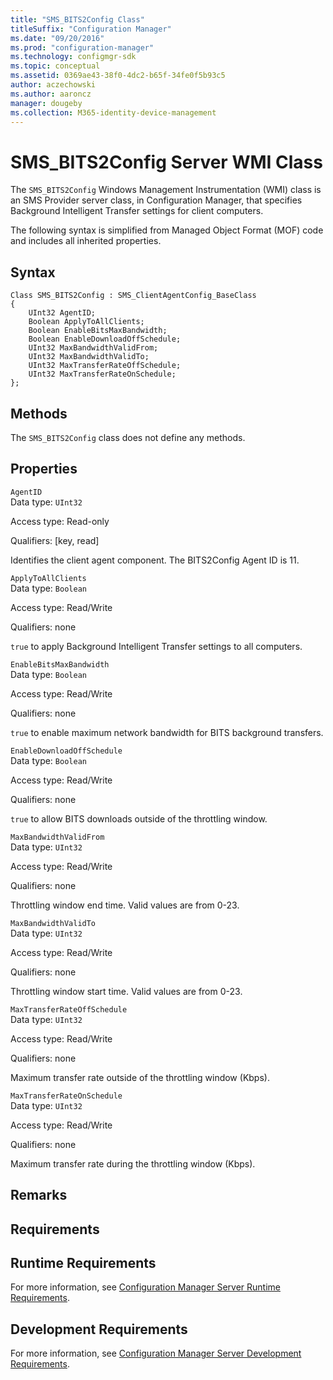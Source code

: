 ```yaml
---
title: "SMS_BITS2Config Class"
titleSuffix: "Configuration Manager"
ms.date: "09/20/2016"
ms.prod: "configuration-manager"
ms.technology: configmgr-sdk
ms.topic: conceptual
ms.assetid: 0369ae43-38f0-4dc2-b65f-34fe0f5b93c5
author: aczechowski
ms.author: aaroncz
manager: dougeby
ms.collection: M365-identity-device-management
---
```

# SMS_BITS2Config Server WMI Class
The `SMS_BITS2Config` Windows Management Instrumentation (WMI) class is an SMS Provider server class, in Configuration Manager, that specifies Background Intelligent Transfer settings for client computers.  

 The following syntax is simplified from Managed Object Format (MOF) code and includes all inherited properties.  

## Syntax  

```  
Class SMS_BITS2Config : SMS_ClientAgentConfig_BaseClass  
{  
    UInt32 AgentID;  
    Boolean ApplyToAllClients;  
    Boolean EnableBitsMaxBandwidth;  
    Boolean EnableDownloadOffSchedule;  
    UInt32 MaxBandwidthValidFrom;  
    UInt32 MaxBandwidthValidTo;  
    UInt32 MaxTransferRateOffSchedule;  
    UInt32 MaxTransferRateOnSchedule;  
};  
```  

## Methods  
 The `SMS_BITS2Config` class does not define any methods.  

## Properties  
 `AgentID`  
 Data type: `UInt32`  

 Access type: Read-only  

 Qualifiers: [key, read]  

 Identifies the client agent component. The BITS2Config Agent ID is 11.  

 `ApplyToAllClients`  
 Data type: `Boolean`  

 Access type: Read/Write  

 Qualifiers: none  

 `true` to apply Background Intelligent Transfer settings to all computers.  

 `EnableBitsMaxBandwidth`  
 Data type: `Boolean`  

 Access type: Read/Write  

 Qualifiers: none  

 `true` to enable maximum network bandwidth for BITS background transfers.  

 `EnableDownloadOffSchedule`  
 Data type: `Boolean`  

 Access type: Read/Write  

 Qualifiers: none  

 `true` to allow BITS downloads outside of the throttling window.  

 `MaxBandwidthValidFrom`  
 Data type: `UInt32`  

 Access type: Read/Write  

 Qualifiers: none  

 Throttling window end time. Valid values are from 0-23.  

 `MaxBandwidthValidTo`  
 Data type: `UInt32`  

 Access type: Read/Write  

 Qualifiers: none  

 Throttling window start time. Valid values are from 0-23.  

 `MaxTransferRateOffSchedule`  
 Data type: `UInt32`  

 Access type: Read/Write  

 Qualifiers: none  

 Maximum transfer rate outside of the throttling window (Kbps).  

 `MaxTransferRateOnSchedule`  
 Data type: `UInt32`  

 Access type: Read/Write  

 Qualifiers: none  

 Maximum transfer rate during the throttling window (Kbps).  

## Remarks  

## Requirements  

## Runtime Requirements  
 For more information, see [Configuration Manager Server Runtime Requirements](../../../../../develop/core/reqs/server-runtime-requirements.md).  

## Development Requirements  
 For more information, see [Configuration Manager Server Development Requirements](../../../../../develop/core/reqs/server-development-requirements.md).
